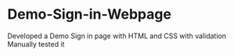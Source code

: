 # Demo-Sign-in-Webpage
Developed a Demo Sign in page with HTML and CSS with validation
Manually tested it
